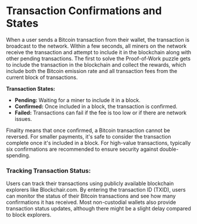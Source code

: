 # Transaction Confirmations and States

When a user sends a Bitcoin transaction from their wallet, the transaction is broadcast to the network. Within a few seconds, all miners on the network receive the transaction and attempt to include it in the blockchain along with other pending transactions. The first to solve the Proof-of-Work puzzle gets to include the transaction in the blockchain and collect the rewards, which include both the Bitcoin emission rate and all transaction fees from the current block of transactions.

**Transaction States:**

- **Pending:** Waiting for a miner to include it in a block.
- **Confirmed:** Once included in a block, the transaction is confirmed.
- **Failed:** Transactions can fail if the fee is too low or if there are network issues.

Finality means that once confirmed, a Bitcoin transaction cannot be reversed. For smaller payments, it's safe to consider the transaction complete once it's included in a block. For high-value transactions, typically six confirmations are recommended to ensure security against double-spending.

### Tracking Transaction Status:

Users can track their transactions using publicly available blockchain explorers like Blockchair.com. By entering the transaction ID (TXID), users can monitor the status of their Bitcoin transactions and see how many confirmations it has received. Most non-custodial wallets also provide transaction status updates, although there might be a slight delay compared to block explorers.